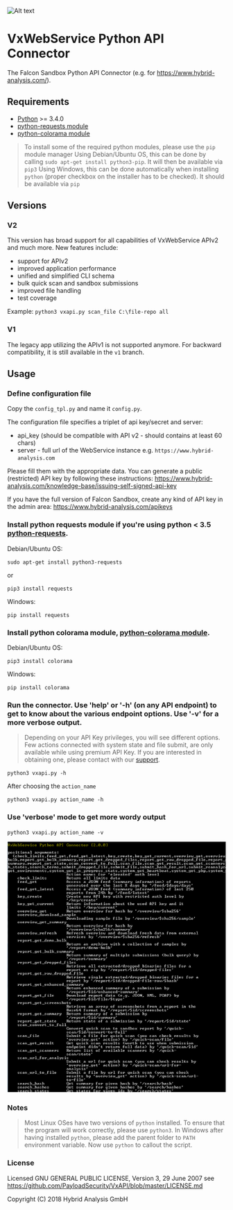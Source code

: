 ![Alt text](/img/icon.png?raw=true "Falcon Sandbox API Icon")

# VxWebService Python API Connector
The Falcon Sandbox Python API Connector (e.g. for https://www.hybrid-analysis.com/).

## Requirements

- [Python](http://www.python.org) >= 3.4.0
- [python-requests module](http://docs.python-requests.org/en/master/)
- [python-colorama module](http://pypi.python.org/pypi/colorama)

> To install some of the required python modules, please use the `pip` module manager
> Using Debian/Ubuntu OS, this can be done by calling `sudo apt-get install python3-pip`. It will then be available via `pip3`
> Using Windows, this can be done automatically when installing `python` (proper checkbox on the installer has to be checked). It should be available via `pip` 

Versions
---

### V2

This version has broad support for all capabilities of VxWebService APIv2 and much more. New features include:

- support for APIv2
- improved application performance
- unified and simplified CLI schema
- bulk quick scan and sandbox submissions
- improved file handling
- test coverage

Example: `python3 vxapi.py scan_file C:\file-repo all`

### V1

The legacy app utilizing the APIv1 is not supported anymore. For backward compatibility, it is still available in the `v1` branch.

Usage
---

### Define configuration file

Copy the `config_tpl.py` and name it `config.py`.

The configuration file specifies a triplet of api key/secret and server:

- api_key (should be compatible with API v2 - should contains at least 60 chars)
- server - full url of the WebService instance e.g. `https://www.hybrid-analysis.com`

Please fill them with the appropriate data. You can generate a public (restricted) API key by following these instructions:
https://www.hybrid-analysis.com/knowledge-base/issuing-self-signed-api-key

If you have the full version of Falcon Sandbox, create any kind of API key in the admin area:
https://www.hybrid-analysis.com/apikeys

### Install python requests module if you're using python < 3.5 [python-requests](http://docs.python-requests.org/en/master/).

Debian/Ubuntu OS:

    sudo apt-get install python3-requests
    
or
    
    pip3 install requests
    
Windows:

    pip install requests

### Install python colorama module, [python-colorama module](http://pypi.python.org/pypi/colorama).

Debian/Ubuntu OS:
    
    pip3 install colorama
    
Windows:

    pip install colorama

### Run the connector. Use 'help' or '-h' (on any API endpoint) to get to know about the various endpoint options. Use '-v' for a more verbose output.

> Depending on your API Key privileges, you will see different options.
> Few actions connected with system state and file submit, are only available while using premium API Key.
> If you are interested in obtaining one, please contact with our [support](https://www.payload-security.com/contact).

    python3 vxapi.py -h
    
After choosing the `action_name`
    
    python3 vxapi.py action_name -h
    
### Use 'verbose' mode to get more wordy output

    python3 vxapi.py action_name -v

![Alt text](/img/cli_example.png?raw=true "Falcon Sandbox API CLI Example Output")

### Notes

> Most Linux OSes have two versions of `python` installed. 
> To ensure that the program will work correctly, please use `python3`.
> In Windows after having installed `python`, please add the parent folder to `PATH` environment variable. Now use `python` to callout the script.

### License

Licensed  GNU GENERAL PUBLIC LICENSE, Version 3, 29 June 2007
see https://github.com/PayloadSecurity/VxAPI/blob/master/LICENSE.md

Copyright (C) 2018 Hybrid Analysis GmbH
